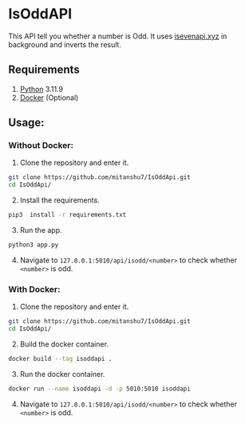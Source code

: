 # IsOddAPI
This API tell you whether a number is Odd. It uses [isevenapi.xyz](https://isevenapi.xyz/) in background and inverts the result.

## Requirements
1. [Python](https://www.python.org/) 3.11.9
2. [Docker](https://www.docker.com/) (Optional)

## Usage:

### Without Docker:

1. Clone the repository and enter it.
```bash
git clone https://github.com/mitanshu7/IsOddApi.git
cd IsOddApi/
```

2. Install the requirements.
```bash
pip3  install -r requirements.txt
```

3. Run the app.
```bash
python3 app.py
```

4. Navigate to `127.0.0.1:5010/api/isodd/<number>` to check whether `<number>` is odd.

### With Docker:

1. Clone the repository and enter it.
```bash
git clone https://github.com/mitanshu7/IsOddApi.git
cd IsOddApi/
```

2. Build the docker container.
```bash
docker build --tag isoddapi .
```

3. Run the docker container.
```bash
docker run --name isoddapi -d -p 5010:5010 isoddapi
```

4. Navigate to `127.0.0.1:5010/api/isodd/<number>` to check whether `<number>` is odd.

